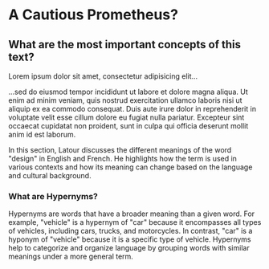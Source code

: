 # A Cautious Prometheus? 
## What are the most important concepts of this text?

[](txt/#latour&annotations=!1_Cornwall(0.76,0.62,100,143,255);!1_Networks(0.73,0.38,120,94,240))



[](txt/#latour&annotations=foo(!1_Cornwall(0.77,0.51,100,143,255),Networks(0.73,0.38,120,94,240));look(0.69,0.71,220,38,127))

Lorem ipsum dolor sit amet, consectetur adipisicing elit...


[](txt/#latour&annotations=foo(Cornwall(0.77,0.51,100,143,255),Networks(0.73,0.38,120,94,240));Abstraction(!26_design(0.79,0.67,254,97,0),look(0.69,0.71,220,38,127)))

...sed do eiusmod tempor incididunt ut labore et dolore magna aliqua. Ut enim ad minim veniam, quis nostrud exercitation ullamco laboris nisi ut aliquip ex ea commodo consequat. Duis aute irure dolor in reprehenderit in voluptate velit esse cillum dolore eu fugiat nulla pariatur. Excepteur sint occaecat cupidatat non proident, sunt in culpa qui officia deserunt mollit anim id est laborum.


[](txt/#latour&annotations=Abstraction(!0_following(0.74,0.73,100,143,255),contradict(0.67,0.59,120,94,240));Cornwall(0.81,0.53,220,38,127);Networks(0.64,0.27,254,97,0);$hello(0.71,0.54,255,255,255))

In this section, Latour discusses the different meanings of the word "design" in English and French. He highlights how the term is used in various contexts and how its meaning can change based on the language and cultural background.



### What are Hypernyms?

[](txt/#latour&annotations=!1_concept(0.74,0.38,100,143,255);advantages(0.70,0.52,120,94,240);Bruno(0.72,0.24,220,38,127))

Hypernyms are words that have a broader meaning than a given word. For example, "vehicle" is a hypernym of "car" because it encompasses all types of vehicles, including cars, trucks, and motorcycles. In contrast, "car" is a hyponym of "vehicle" because it is a specific type of vehicle. Hypernyms help to categorize and organize language by grouping words with similar meanings under a more general term.
